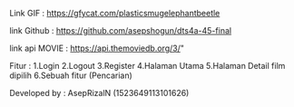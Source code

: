 Link GIF :
https://gfycat.com/plasticsmugelephantbeetle

link Github : 
https://github.com/asepshogun/dts4a-45-final

link api MOVIE :
https://api.themoviedb.org/3/" 
 
Fitur :
1.Login
2.Logout
3.Register
4.Halaman Utama
5.Halaman Detail film dipilih
6.Sebuah fitur (Pencarian)

Developed by : AsepRizalN (1523649113101626)
